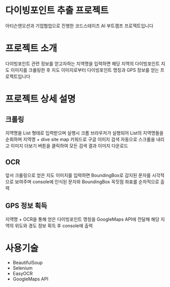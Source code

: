 # 다이빙포인트 추출 프로젝트
아티슨앤오션과 기업협업으로 진행한 코드스테이츠 AI 부트캠프 프로젝트입니다
# 프로젝트 소개
다이빙포인트 관련 정보를 얻고자하는 지역명을 입력하면 해당 지역의 다이빙포인트 지도 이미지를 크롤링한 후 지도 이미지로부터 다이빙포인트 명칭과 GPS 정보를 얻는 프로젝트입니다
# 프로젝트 상세 설명
## 크롤링
지역명을 List 형태로 입력받으며 실행시 크롬 브라우저가 실행되어 List의 지역명들을 순회하며 지역명 + dive site map 키워드로 구글 이미지 검색
자동으로 스크롤을 내리고 이미지 더보기 버튼을 클릭하여 모든 검색 결과 이미지 다운로드
## OCR
앞서 크롤링으로 얻은 지도 이미지를 입력하면 BoundingBox로 감지된 문자를 시각적으로 보여주며 console에 인식된 문자와 BoundingBox 꼭짓점 좌표를 순차적으로 출력
## GPS 정보 획득
지역명 + OCR을 통해 얻은 다이빙포인트 명칭을 GoogleMaps API에 전달해 해당 지역의 위도와 경도 정보 획득 후 console에 출력
# 사용기술
- BeautifulSoup
- Selenium
- EasyOCR
- GoogleMaps API
